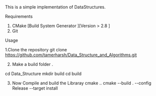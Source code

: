 

This is a simple  implementation of DataStructures.

Requirements
1. CMake [Build System Generator ][Version > 2.8 ]
2. Git 

Usage 

1.Clone the repository
git clone  https://github.com/tamerharsh/Data_Structure_and_Algorithms.git

2. Make a build folder .

cd Data_Structure
mkdir build 
cd build 

3.  Now Compile and build the Libraray
cmake ..
cmake --build . --config Release --target install
 


